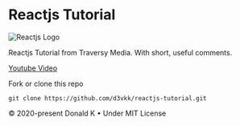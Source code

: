 # Reactjs Tutorial

![Reactjs Logo](https://github.com/d3vkk/reactjs-tutorial/blob/master/reactjs-logo.svg)

Reactjs Tutorial from Traversy Media. With short, useful comments.

[Youtube Video](https://www.youtube.com/watch?v=sBws8MSXN7A)

Fork or clone this repo
```
git clone https://github.com/d3vkk/reactjs-tutorial.git
```

© 2020-present Donald K • Under MIT License

